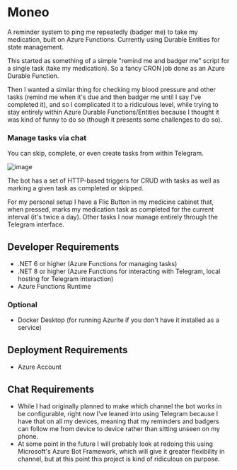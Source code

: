 # Moneo
A reminder system to ping me repeatedly (badger me) to take my medication, built on Azure Functions. Currently using Durable Entities for state management.

This started as something of a simple "remind me and badger me" script for a single task (take my medication). So a fancy CRON job done as an Azure Durable Function.

Then I wanted a similar thing for checking my blood pressure and other tasks (remind me when it's due and then badger me until I say I've completed it), and so I complicated it to a ridiculous level, while trying to stay entirely within Azure Durable Functions/Entities because I thought it was kind of funny to do so (though it presents some challenges to do so).

### Manage tasks via chat

You can skip, complete, or even create tasks from within Telegram.

![image](https://github.com/rumdood/Moneo/assets/3585996/f1e795b1-2db9-4eb9-9f3d-a5622db8acc5)

The bot has a set of HTTP-based triggers for CRUD with tasks as well as marking a given task as completed or skipped.

For my personal setup I have a Flic Button in my medicine cabinet that, when pressed, marks my medication task as completed for the current interval (it's twice a day). Other tasks I now manage entirely through the Telegram interface.

## Developer Requirements
* .NET 6 or higher (Azure Functions for managing tasks)
* .NET 8 or higher (Azure Functions for interacting with Telegram, local hosting for Telegram interaction)
* Azure Functions Runtime

### Optional
* Docker Desktop (for running Azurite if you don't have it installed as a service)

## Deployment Requirements
* Azure Account

## Chat Requirements
* While I had originally planned to make which channel the bot works in be configurable, right now I've leaned into using Telegram because I have that on all my devices, meaning that my reminders and badgers can follow me from device to device rather than sitting unseen on my phone.
* At some point in the future I will probably look at redoing this using Microsoft's Azure Bot Framework, which will give it greater flexibility in channel, but at this point this project is kind of ridiculous on purpose.
